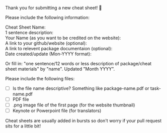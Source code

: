 Thank you for submitting a new cheat sheet! 🎉

Please include the following information:  

Cheat Sheet Name:  
1 sentence description:  
Your Name (as you want to be credited on the website):  
A link to your github/website (optional):  
A link to relevent package documentaion (optional):  
Date created/update (Mon-YYYY format):  

Or fill in:
"one sentence/12 words or less description of package/cheat sheet materials" by "name". Updated "Month YYYY".

Please include the following files:
- [ ] Is the file name descriptive? Something like package-name.pdf or task-name.pdf
- [ ] PDF file
- [ ] .png image file of the first page (for the website thumbnail)
- [ ] Keynote or Powerpoint file (for translators)
 
Cheat sheets are usually added in bursts so don't worry if your pull request sits for a little bit!
